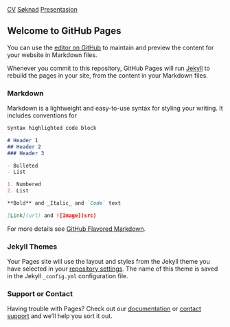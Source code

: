 <!-- Navigation -->
<nav class="w3-bar w3-blue">
  <a href="#cv" class="w3-button w3-bar-item">CV</a>
  <a href="#søknad" class="w3-button w3-bar-item">Søknad</a>
  <a href="#pres" class="w3-button w3-bar-item">Presentasjon</a>
</nav>

## Welcome to GitHub Pages

You can use the [editor on GitHub](https://github.com/MatildeMeland/Matilde.github.io/edit/master/README.md) to maintain and preview the content for your website in Markdown files.

Whenever you commit to this repository, GitHub Pages will run [Jekyll](https://jekyllrb.com/) to rebuild the pages in your site, from the content in your Markdown files.

### Markdown

Markdown is a lightweight and easy-to-use syntax for styling your writing. It includes conventions for

```markdown
Syntax highlighted code block

# Header 1
## Header 2
### Header 3

- Bulleted
- List

1. Numbered
2. List

**Bold** and _Italic_ and `Code` text

[Link](url) and ![Image](src)
```

For more details see [GitHub Flavored Markdown](https://guides.github.com/features/mastering-markdown/).

### Jekyll Themes

Your Pages site will use the layout and styles from the Jekyll theme you have selected in your [repository settings](https://github.com/MatildeMeland/Matilde.github.io/settings). The name of this theme is saved in the Jekyll `_config.yml` configuration file.

### Support or Contact

Having trouble with Pages? Check out our [documentation](https://help.github.com/categories/github-pages-basics/) or [contact support](https://github.com/contact) and we’ll help you sort it out.
